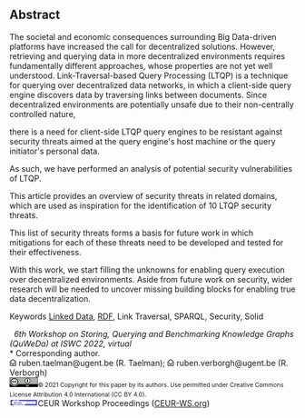 ## Abstract
<!-- Context      -->
The societal and economic consequences surrounding Big Data-driven platforms
have increased the call for decentralized solutions.
However, retrieving and querying data in more decentralized environments
requires fundamentally different approaches,
whose properties are not yet well understood.
Link-Traversal-based Query Processing (LTQP) is a technique
for querying over decentralized data networks,
in which a client-side query engine discovers data by traversing links between documents.
Since decentralized environments are potentially unsafe due to their non-centrally controlled nature,
<!-- Need         -->
there is a need for client-side LTQP query engines to be resistant against security threats
aimed at the query engine's host machine or the query initiator's personal data.
<!-- Task         -->
As such, we have performed an analysis of potential security vulnerabilities of LTQP.
<!-- Object       -->
This article provides an overview of security threats in related domains,
which are used as inspiration for the identification of 10 LTQP security threats.
<!-- Findings     -->
<!-- Conclusion   -->
This list of security threats forms a basis for future work in which mitigations for each of these threats need to be developed
and tested for their effectiveness.
<!-- Perspectives -->
With this work, we start filling the unknowns for enabling query execution over decentralized environments.
Aside from future work on security, wider research will be needed to uncover missing building blocks for enabling true data decentralization.

<span id="keywords" rel="schema:about"><span class="title">Keywords</span>
<a href="https://en.wikipedia.org/wiki/Linked_Data" resource="http://dbpedia.org/resource/Linked_Data">Linked Data</a>,
<a href="https://en.wikipedia.org/wiki/Resource_Description_Framework" resource="http://dbpedia.org/resource/Resource_Description_Framework">RDF</a>,
Link Traversal,
SPARQL,
Security,
Solid
</span>

<span class="printonly firstpagefooter">
<span class="firstpagefootertop">&nbsp;</span>
<span class="footnotecopyright">
<span style="font-style:italic">6th Workshop on Storing, Querying and Benchmarking Knowledge Graphs (QuWeDa) at ISWC 2022, virtual</span><br />
* Corresponding author.<br />
<img src="img/mail.png" width="12px" /> ruben.taelman@ugent.be (R. Taelman); <img src="img/mail.png" width="12px" /> ruben.verborgh@ugent.be (R. Verborgh)<br />
<img src="img/cc-by.png" width="50px" /><span style="font-size: 0.75em">© 2021 Copyright for this paper by its authors. Use permitted under Creative Commons License Attribution 4.0 International (CC BY 4.0).</span><br />
<img src="img/ceur-ws-logo.png" width="50px" />CEUR Workshop Proceedings (<a href="https://CEUR-WS.org">CEUR-WS.org</a>)<br />
</span>
</span>